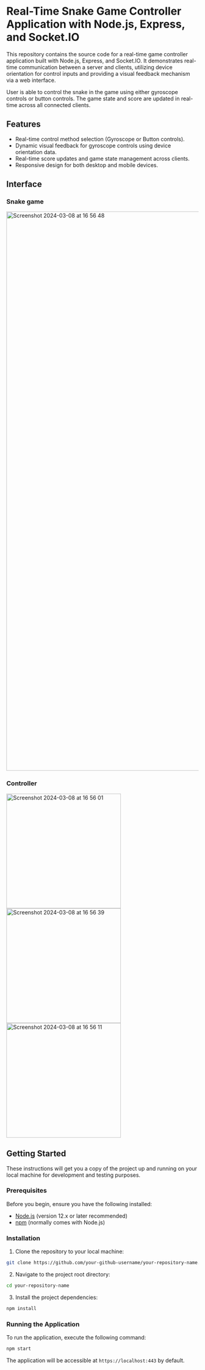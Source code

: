 # Real-Time Snake Game Controller Application with Node.js, Express, and Socket.IO

This repository contains the source code for a real-time game controller application built with Node.js, Express, and Socket.IO. It demonstrates real-time communication between a server and clients, utilizing device orientation for control inputs and providing a visual feedback mechanism via a web interface.

User is able to control the snake in the game using either gyroscope controls or button controls. The game state and score are updated in real-time across all connected clients.

## Features

- Real-time control method selection (Gyroscope or Button controls).
- Dynamic visual feedback for gyroscope controls using device orientation data.
- Real-time score updates and game state management across clients.
- Responsive design for both desktop and mobile devices.

## Interface

### Snake game
<img width="1463" alt="Screenshot 2024-03-08 at 16 56 48" src="https://github.com/Marat200118/Websockets-Assignment/assets/37581663/5cfb38db-65e4-4882-bb13-fa34443e8517">

### Controller
<img width="300" alt="Screenshot 2024-03-08 at 16 56 01" src="https://github.com/Marat200118/Websockets-Assignment/assets/37581663/6794c028-0eee-4cf1-b613-a3b93a2d1389">
<img width="300" alt="Screenshot 2024-03-08 at 16 56 39" src="https://github.com/Marat200118/Websockets-Assignment/assets/37581663/e4c85685-dfe8-49dd-9f1a-9bd9fa1ada1c">
<img width="300" alt="Screenshot 2024-03-08 at 16 56 11" src="https://github.com/Marat200118/Websockets-Assignment/assets/37581663/67488cbb-1281-4ad3-9ba2-b03f2408992d">


## Getting Started

These instructions will get you a copy of the project up and running on your local machine for development and testing purposes.

### Prerequisites

Before you begin, ensure you have the following installed:
- [Node.js](https://nodejs.org/en/) (version 12.x or later recommended)
- [npm](https://www.npmjs.com/) (normally comes with Node.js)

### Installation

1. Clone the repository to your local machine:

```bash
git clone https://github.com/your-github-username/your-repository-name.git
```

2. Navigate to the project root directory:

```bash
cd your-repository-name
```

3. Install the project dependencies:

```bash
npm install
```

### Running the Application

To run the application, execute the following command:

```bash
npm start
```

The application will be accessible at `https://localhost:443` by default.

